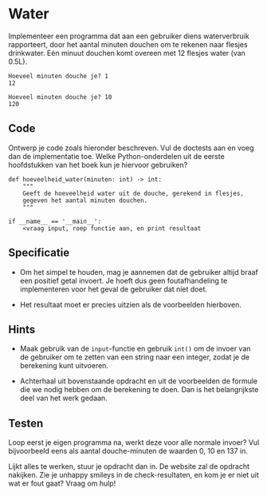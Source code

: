 # Water

Implementeer een programma dat aan een gebruiker diens waterverbruik rapporteert, door het aantal minuten douchen om te rekenen naar flesjes drinkwater. Eén minuut douchen komt overeen met 12 flesjes water (van 0.5L).

    Hoeveel minuten douche je? 1
    12

    Hoeveel minuten douche je? 10
    120

## Code

Ontwerp je code zoals hieronder beschreven. Vul de doctests aan en voeg dan de implementatie toe. Welke Python-onderdelen uit de eerste hoofdstukken van het boek kun je hiervoor gebruiken?

    def hoeveelheid_water(minuten: int) -> int:
        """
        Geeft de hoeveelheid water uit de douche, gerekend in flesjes,
        gegeven het aantal minuten douchen.
        """

    if __name__ == '__main__':
        <vraag input, roep functie aan, en print resultaat

## Specificatie

* Om het simpel te houden, mag je aannemen dat de gebruiker altijd braaf een positief getal invoert. Je hoeft dus geen foutafhandeling te implementeren voor het geval de gebruiker dat niet doet.

* Het resultaat moet er precies uitzien als de voorbeelden hierboven.

## Hints

* Maak gebruik van de `input`-functie en gebruik `int()` om de invoer van de gebruiker om te zetten van een string naar een integer, zodat je de berekening kunt uitvoeren.

* Achterhaal uit bovenstaande opdracht en uit de voorbeelden de formule die we nodig hebben om de berekening te doen. Dan is het belangrijkste deel van het werk gedaan.

## Testen

Loop eerst je eigen programma na, werkt deze voor alle normale invoer? Vul bijvoorbeeld eens als aantal douche-minuten de waarden 0, 10 en 137 in.

Lijkt alles te werken, stuur je opdracht dan in. De website zal de opdracht nakijken. Zie je unhappy smileys in de check-resultaten, en kom je er niet uit wat er fout gaat? Vraag om hulp!
